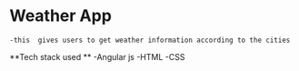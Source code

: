 # Weather App 

    -this  gives users to get weather information according to the cities


**Tech stack used **
   -Angular js 
   -HTML 
   -CSS
